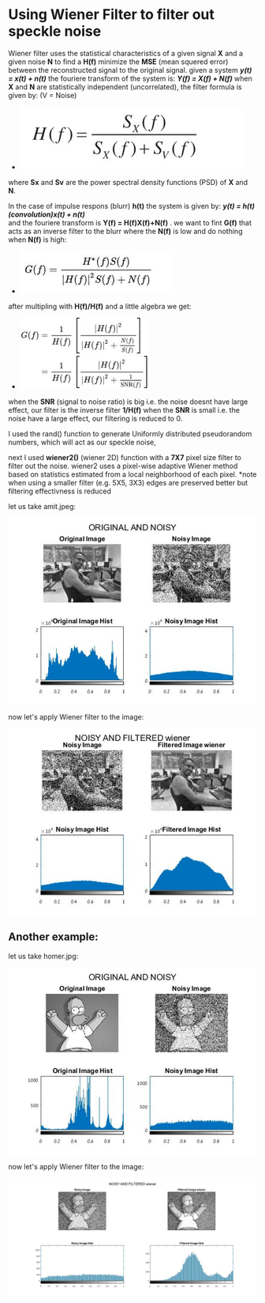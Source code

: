 # Using Wiener Filter to filter out speckle noise #

Wiener filter uses the statistical characteristics of a given signal **X** and a given noise **N** to find a **H(f)** minimize the **MSE** (mean squered error)
between the reconstructed signal to the original signal.
given a system ***y(t) = x(t) + n(t)*** the fouriere transform of the system is: ***Y(f) = X(f) + N(f)***
when **X** and **N** are statistically independent (uncorrelated), the filter formula is given by: 
(V = Noise)
* ![picture alt](https://github.com/amitsason/Digital-Image-Processing/blob/master/Wiener%20Filter/formula.JPG)


where **Sx** and **Sv** are the power spectral density functions (PSD) of **X** and **N**.

In the case of impulse respons (blurr) **h(t)** the system is given by: ***y(t) = h(t)(convolution)x(t) + n(t)***  
and the fouriere transform is **Y(f) = H(f)X(f)+N(f)** . we want to fint **G(f)** that acts as an inverse filter to the blurr where the **N(f)** is low and do nothing when **N(f)** is high:
* ![picture alt](https://github.com/amitsason/Digital-Image-Processing/blob/master/Wiener%20Filter/formula3.JPG)

after multipling with **H(f)/H(f)** and a little algebra we get:

* ![picture alt](https://github.com/amitsason/Digital-Image-Processing/blob/master/Wiener%20Filter/formula2.JPG)

when the **SNR** (signal to noise ratio) is big i.e. the noise doesnt have large effect, our filter is the inverse filter **1/H(f)**
when the **SNR** is small i.e. the noise have a large effect, our filtering is reduced to 0.


I used the rand() function to generate Uniformly distributed pseudorandom numbers,
which will act as our speckle noise, 

next I used **wiener2()** (wiener 2D) function with a **7X7** pixel size filter to filter out the noise.
wiener2 uses a pixel-wise adaptive Wiener method based on statistics estimated from a local neighborhood of each pixel.
*note when using a smaller filter (e.g. 5X5, 3X3) edges are preserved better but filtering effectivness is reduced

let us take amit.jpeg:

![picture alt](https://github.com/amitsason/Digital-Image-Processing/blob/master/Wiener%20Filter/amit%20noisy.jpg)

now let's apply Wiener filter to the image:

![picture alt](https://github.com/amitsason/Digital-Image-Processing/blob/master/Wiener%20Filter/amit%20filtered.jpg)

## Another example: ##
let us take homer.jpg:

![picture alt](https://github.com/amitsason/Digital-Image-Processing/blob/master/Wiener%20Filter/homer_noisy.jpg)

now let's apply Wiener filter to the image:

![picture alt](https://github.com/amitsason/Digital-Image-Processing/blob/master/Wiener%20Filter/homer_filtered.jpg)








